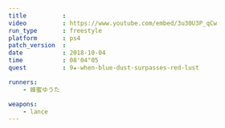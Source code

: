 ```yaml
---
title          :
video          : https://www.youtube.com/embed/3u30U3P_qCw
run_type       : freestyle
platform       : ps4
patch_version  : 
date           : 2018-10-04
time           : 08'04"05
quest          : 9★-when-blue-dust-surpasses-red-lust

runners:
    - 蜂蜜ゆうた

weapons:
    - lance
---
```

